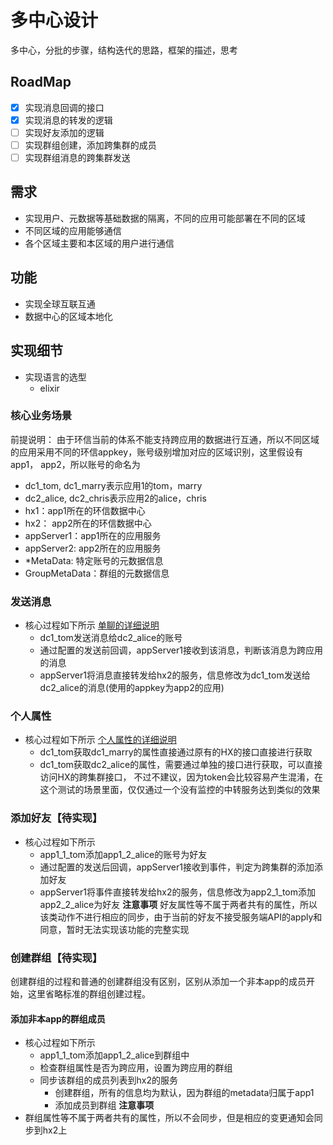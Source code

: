 # 多中心设计

多中心，分批的步骤，结构迭代的思路，框架的描述，思考

## RoadMap

- [X] 实现消息回调的接口
- [X] 实现消息的转发的逻辑
- [ ] 实现好友添加的逻辑
- [ ] 实现群组创建，添加跨集群的成员
- [ ] 实现群组消息的跨集群发送

## 需求
- 实现用户、元数据等基础数据的隔离，不同的应用可能部署在不同的区域
- 不同区域的应用能够通信
- 各个区域主要和本区域的用户进行通信

## 功能
- 实现全球互联互通
- 数据中心的区域本地化

## 实现细节
- 实现语言的选型
	- elixir

### 核心业务场景

前提说明： 由于环信当前的体系不能支持跨应用的数据进行互通，所以不同区域的应用采用不同的环信appkey，账号级别增加对应的区域识别，这里假设有app1， app2，所以账号的命名为

- dc1_tom, dc1_marry表示应用1的tom，marry
- dc2_alice, dc2_chris表示应用2的alice，chris
- hx1：app1所在的环信数据中心
- hx2： app2所在的环信数据中心
- appServer1：app1所在的应用服务
- appServer2: app2所在的应用服务
- *MetaData: 特定账号的元数据信息
- GroupMetaData：群组的元数据信息

### 发送消息
- 核心过程如下所示 [单聊的详细说明](/docs/private_msg.md)
  - dc1_tom发送消息给dc2_alice的账号
  - 通过配置的发送前回调，appServer1接收到该消息，判断该消息为跨应用的消息
  - appServer1将消息直接转发给hx2的服务，信息修改为dc1_tom发送给dc2_alice的消息(使用的appkey为app2的应用)

### 个人属性
- 核心过程如下所示 [个人属性的详细说明](/docs/private_metadata.md)
  - dc1_tom获取dc1_marry的属性直接通过原有的HX的接口直接进行获取
  - dc1_tom获取dc2_alice的属性，需要通过单独的接口进行获取，可以直接访问HX的跨集群接口，
  	不过不建议，因为token会比较容易产生混淆，在这个测试的场景里面，仅仅通过一个没有监控的中转服务达到类似的效果

### 添加好友【待实现】
- 核心过程如下所示
	- app1_1_tom添加app1_2_alice的账号为好友
	- 通过配置的发送后回调，appServer1接收到事件，判定为跨集群的添加添加好友
	- appServer1将事件直接转发给hx2的服务，信息修改为app2_1_tom添加app2_2_alice为好友
**注意事项**
好友属性等不属于两者共有的属性，所以该类动作不进行相应的同步，由于当前的好友不接受服务端API的apply和同意，暂时无法实现该功能的完整实现

### 创建群组【待实现】
创建群组的过程和普通的创建群组没有区别，区别从添加一个非本app的成员开始，这里省略标准的群组创建过程。
#### 添加非本app的群组成员
- 核心过程如下所示
	- app1_1_tom添加app1_2_alice到群组中
	- 检查群组属性是否为跨应用，设置为跨应用的群组
	- 同步该群组的成员列表到hx2的服务
		- 创建群组，所有的信息均为默认，因为群组的metadata归属于app1
		- 添加成员到群组
**注意事项**
- 群组属性等不属于两者共有的属性，所以不会同步，但是相应的变更通知会同步到hx2上
